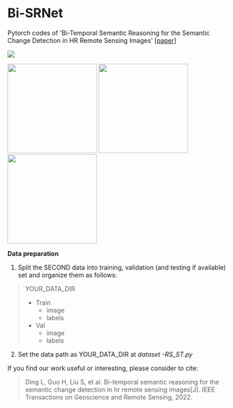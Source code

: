 # Bi-SRNet
Pytorch codes of 'Bi-Temporal Semantic Reasoning for the Semantic Change Detection in HR Remote Sensing Images' [[paper]](https://ieeexplore.ieee.org/document/9721305)


<img src="https://github.com/ggsDing/Bi-SRNet/blob/main/FlowChart.png">

<img src="https://github.com/ggsDing/Bi-SRNet/blob/main/SR.png" height="200"> <img src="https://github.com/ggsDing/Bi-SRNet/blob/main/BiSR.png" height="200">
<img src="https://github.com/ggsDing/Bi-SRNet/blob/main/SCLoss.png" height="200">

**Data preparation**
1. Split the SECOND data into training, validation (and testing if available) set and organize them as follows:

>YOUR_DATA_DIR
>  - Train
>    - image
>    - labels
>  - Val
>    - image
>    - labels
    
2. Set the data path as YOUR_DATA_DIR at *dataset -RS_ST.py*

If you find our work useful or interesting, please consider to cite:
> Ding L, Guo H, Liu S, et al. Bi-temporal semantic reasoning for the semantic change detection in hr remote sensing images[J]. IEEE Transactions on Geoscience and Remote Sensing, 2022.
